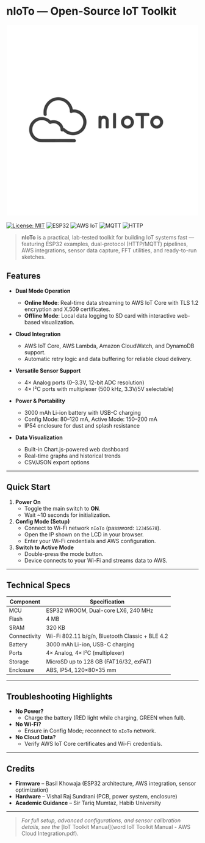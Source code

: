 # nIoTo — Open-Source IoT Toolkit
<p align="center">
  <img src="assets/logo_project.png" alt="nIoTo Logo" width="500">
</p>

[![License: MIT](https://img.shields.io/badge/License-MIT-yellow.svg)](LICENSE)
![ESP32](https://img.shields.io/badge/ESP32-Supported-blue)
![AWS IoT](https://img.shields.io/badge/AWS%20IoT-Integrated-orange)
![MQTT](https://img.shields.io/badge/Protocol-MQTT-green)
![HTTP](https://img.shields.io/badge/Protocol-HTTP-lightgrey)

> **nIoTo** is a practical, lab-tested toolkit for building IoT systems fast — featuring ESP32 examples, dual-protocol (HTTP/MQTT) pipelines, AWS integrations, sensor data capture, FFT utilities, and ready-to-run sketches.


## Features

- **Dual Mode Operation**
  - **Online Mode**: Real-time data streaming to AWS IoT Core with TLS 1.2 encryption and X.509 certificates.
  - **Offline Mode**: Local data logging to SD card with interactive web-based visualization.

- **Cloud Integration**
  - AWS IoT Core, AWS Lambda, Amazon CloudWatch, and DynamoDB support.
  - Automatic retry logic and data buffering for reliable cloud delivery.
  
- **Versatile Sensor Support**
  - 4× Analog ports (0–3.3V, 12-bit ADC resolution)
  - 4× I²C ports with multiplexer (500 kHz, 3.3V/5V selectable)
  
- **Power & Portability**
  - 3000 mAh Li-ion battery with USB-C charging
  - Config Mode: 80–120 mA, Active Mode: 150–200 mA
  - IP54 enclosure for dust and splash resistance

- **Data Visualization**
  - Built-in Chart.js-powered web dashboard
  - Real-time graphs and historical trends
  - CSV/JSON export options

---

## Quick Start

1. **Power On**
   - Toggle the main switch to **ON**.
   - Wait ~10 seconds for initialization.
2. **Config Mode (Setup)**
   - Connect to Wi-Fi network `nIoTo` (password: `12345678`).
   - Open the IP shown on the LCD in your browser.
   - Enter your Wi-Fi credentials and AWS configuration.
3. **Switch to Active Mode**
   - Double-press the mode button.
   - Device connects to your Wi-Fi and streams data to AWS.

---

## Technical Specs

| Component         | Specification                                         |
|-------------------|-------------------------------------------------------|
| MCU               | ESP32 WROOM, Dual-core LX6, 240 MHz                    |
| Flash             | 4 MB                                                   |
| SRAM              | 320 KB                                                 |
| Connectivity      | Wi-Fi 802.11 b/g/n, Bluetooth Classic + BLE 4.2        |
| Battery           | 3000 mAh Li-ion, USB-C charging                        |
| Ports             | 4× Analog, 4× I²C (multiplexer)                        |
| Storage           | MicroSD up to 128 GB (FAT16/32, exFAT)                  |
| Enclosure         | ABS, IP54, 120×80×35 mm                                 |

---

## Troubleshooting Highlights

- **No Power?**
  - Charge the battery (RED light while charging, GREEN when full).
- **No Wi-Fi?**
  - Ensure in Config Mode; reconnect to `nIoTo` network.
- **No Cloud Data?**
  - Verify AWS IoT Core certificates and Wi-Fi credentials.

---

## Credits

- **Firmware** – Basil Khowaja (ESP32 architecture, AWS integration, sensor optimization)
- **Hardware** – Vishal Raj Sundrani (PCB, power system, enclosure)
- **Academic Guidance** – Sir Tariq Mumtaz, Habib University

---

> _For full setup, advanced configurations, and sensor calibration details, see the_ [IoT Toolkit Manual](word IoT Toolkit Manual - AWS Cloud Integration.pdf).
